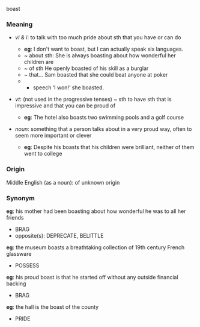 boast
### Meaning
+ _vi & i_: to talk with too much pride about sth that you have or can do
	+ __eg__:  I don't want to boast, but I can actually speak six languages.
    + ~ about sth:  She is always boasting about how wonderful her children are
    + ~ of sth He openly boasted of his skill as a burglar
    + ~ that… Sam boasted that she could beat anyone at poker
    + + speech ‘I won!’ she boasted.
+ _vt_: (not used in the progressive tenses) ~ sth to have sth that is impressive and that you can be proud of
	+ __eg__: The hotel also boasts two swimming pools and a golf course

+ _noun_: something that a person talks about in a very proud way, often to seem more important or clever
	+ __eg__: Despite his boasts that his children were brilliant, neither of them went to college
### Origin

Middle English (as a noun): of unknown origin

### Synonym

__eg__: his mother had been boasting about how wonderful he was to all her friends

+ BRAG
+ opposite(s): DEPRECATE, BELITTLE

__eg__: the museum boasts a breathtaking collection of 19th century French glassware

+ POSSESS

__eg__:  his proud boast is that he started off without any outside financial backing

+ BRAG

__eg__: the hall is the boast of the county

+ PRIDE


